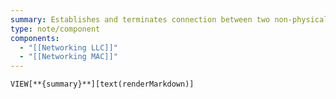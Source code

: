 ```yaml
---
summary: Establishes and terminates connection between two non-physically connected nodes on a network. Breaks up packets and sends them from source to destination
type: note/component
components:
  - "[[Networking LLC]]"
  - "[[Networking MAC]]"
---
```

`VIEW[**{summary}**][text(renderMarkdown)]`